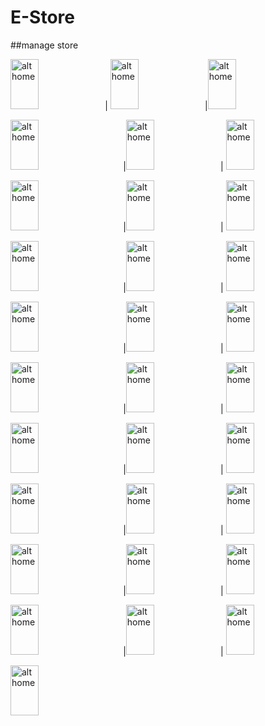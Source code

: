 # E-Store
##manage store

<img src="https://user-images.githubusercontent.com/68494371/222974037-4e16e2ea-ceda-4913-a1dc-826087630626.png" alt="alt home" style="width:30%;height:80">| <img src="https://user-images.githubusercontent.com/68494371/222974042-6e5f80d0-c417-4f96-b74c-0ff1879a4a7e.png" alt="alt home" style="width:30%;height:80">|<img src="https://user-images.githubusercontent.com/68494371/222974047-e2e437a4-5500-428c-87d1-eb227ff12f0c.png" alt="alt home" style="width:30%;height:80">

<img src="https://user-images.githubusercontent.com/68494371/222973893-26ac6628-dc55-4332-acf2-70fc9eda3fda.png" alt="alt home" style="width:30%;height:80;margin-right: 25px"> |<img src="https://user-images.githubusercontent.com/68494371/222973914-224baf1e-33b9-4c4f-8012-d73fce31d08c.png" alt="alt home" style="width:30%;height:80">| <img src="https://user-images.githubusercontent.com/68494371/222973923-e3f3e358-234f-4fa8-ae82-5cf2c6dfb085.png" alt="alt home" style="width:30%;height:80">

<img src="https://user-images.githubusercontent.com/68494371/222973927-8c5a22a5-ca06-4e31-a165-2a528c11203a.png" alt="alt home" style="width:30%;height:80;margin-right: 25px"> |<img src="https://user-images.githubusercontent.com/68494371/222973939-c80a3055-a84b-4e08-9d99-b0187187cfa5.png" alt="alt home" style="width:30%;height:80">| <img src="https://user-images.githubusercontent.com/68494371/222973947-333c4357-8353-4b32-8ec9-0b0964855324.png" alt="alt home" style="width:30%;height:80">

<img src="https://user-images.githubusercontent.com/68494371/222973952-50169931-aafa-4970-9c91-67f40873ade4.png" alt="alt home" style="width:30%;height:80;margin-right: 25px"> |<img src="https://user-images.githubusercontent.com/68494371/222973958-a7b45f5a-9caf-4f36-b0a5-a02510ccc367.png" alt="alt home" style="width:30%;height:80">| <img src="https://user-images.githubusercontent.com/68494371/222973960-a5f0e4c8-c10b-4222-9615-9dbd00df278f.png" alt="alt home" style="width:30%;height:80">


<img src="https://user-images.githubusercontent.com/68494371/222973982-5e88d01e-ce41-41ab-8a33-af7784deed81.png" alt="alt home" style="width:30%;height:80;margin-right: 25px"> |<img src="https://user-images.githubusercontent.com/68494371/222973987-f335e208-af88-4e22-95c2-ca56f31f66cc.png" alt="alt home" style="width:30%;height:80">| <img src="https://user-images.githubusercontent.com/68494371/222973990-c9d8d7be-8f51-40df-95ce-61cd7af98d3e.png" alt="alt home" style="width:30%;height:80">

<img src="https://user-images.githubusercontent.com/68494371/222973991-1d069694-e585-4f9b-b942-328ba72d8af2.png" alt="alt home" style="width:30%;height:80;margin-right: 25px"> |<img src="https://user-images.githubusercontent.com/68494371/222973994-59c40325-e7ca-49e9-8e05-e8706cfc0793.png" alt="alt home" style="width:30%;height:80">| <img src="https://user-images.githubusercontent.com/68494371/222973996-8206d849-785e-4ba6-9011-68edaa67c76a.png" alt="alt home" style="width:30%;height:80">

<img src="https://user-images.githubusercontent.com/68494371/222973997-c01bbdba-049a-4695-814f-3d221066a10f.png" alt="alt home" style="width:30%;height:80;margin-right: 25px"> |<img src="https://user-images.githubusercontent.com/68494371/222973999-34045246-76b8-45dd-9f14-a93f43559cbf.png" alt="alt home" style="width:30%;height:80">| <img src="https://user-images.githubusercontent.com/68494371/222974001-3915d5a4-3e30-4c70-897b-3d8078acb6d5.png" alt="alt home" style="width:30%;height:80">

<img src="https://user-images.githubusercontent.com/68494371/222974005-e0449e46-460a-44ad-8127-0621b58e0d99.png" alt="alt home" style="width:30%;height:80;margin-right: 25px"> |<img src="https://user-images.githubusercontent.com/68494371/222974006-cc7f8d95-d27f-48d9-a044-914d0d6dc8a7.png" alt="alt home" style="width:30%;height:80">| <img src="https://user-images.githubusercontent.com/68494371/222974007-8d889954-3ff8-417c-8e51-bf738cf6bbce.png" alt="alt home" style="width:30%;height:80">

<img src="https://user-images.githubusercontent.com/68494371/222974009-143f0a4f-54f2-4060-b2d0-004b57e1106a.png" alt="alt home" style="width:30%;height:80;margin-right: 25px"> |<img src="https://user-images.githubusercontent.com/68494371/222974012-9ed3fff9-cf6e-4786-9791-32a8889edf37.png" alt="alt home" style="width:30%;height:80">| <img src="https://user-images.githubusercontent.com/68494371/222974015-3018716f-4f36-453b-afb0-c107e281e9f1.png" alt="alt home" style="width:30%;height:80">



<img src="https://user-images.githubusercontent.com/68494371/222974017-3994552d-6f73-40ec-bf7a-e794c7ed9182.png" alt="alt home" style="width:30%;height:80;margin-right: 25px"> |<img src="https://user-images.githubusercontent.com/68494371/222974024-b68fadf1-4c7a-4864-b42d-49b403dc8bf8.png" alt="alt home" style="width:30%;height:80">| <img src="https://user-images.githubusercontent.com/68494371/222974029-34f85a05-ce2e-4cd8-89c8-6d1d840a660f.png" alt="alt home" style="width:30%;height:80">


<img src="https://user-images.githubusercontent.com/68494371/222974034-29b14c08-8c9e-49c9-9e00-671e5452e257.png" alt="alt home" style="width:30%;height:80;margin-right: 25px"> 




